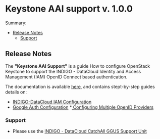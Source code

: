 # Keystone AAI support v. 1.0.0

Summary:
* [Release Notes](#id1)
  * [Support](#id8)


<a id="id1"></a>
## Release Notes

The **"Keystone AAI Support"** is a guide How to configure OpenStack Keystone to support the INDIGO - DataCloud Identity and Access Management (IAM) OpenID Connect based authentication.

The documentation is available [here](https://www.gitbook.com/book/indigo-dc/openid-keystone/details), and contains stept-by-step guides  details on:
* [INDIGO-DataCloud IAM Configuration](https://indigo-dc.gitbooks.io/openid-keystone/content/indigo-configuration.html)
* [Google Auth Configuration](https://indigo-dc.gitbooks.io/openid-keystone/content/google-configuration.html)
*[ Configuring Multiple OpenID Providers](https://indigo-dc.gitbooks.io/openid-keystone/content/various-idps.html)

<a id="id8"></a>
### Support

* Please use the [INDIGO - DataCloud CatchAll GGUS Support Unit](
https://wiki.egi.eu/wiki/GGUS:INDIGO_DataCloud_Catch-all_FAQ)
